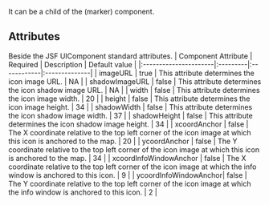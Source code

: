 It can be a child of the (marker) component.

## Attributes ##
Beside the JSF UIComponent standard attributes.
| Component Attribute   | Required | Description | Default value |
|:----------------------|:---------|:------------|:--------------|
| imageURL              | true     | This attribute determines the icon image URL. | NA            |
| shadowImageURL        | false    | This attribute determines the icon shadow image URL. | NA            |
| width                 | false    | This attribute determines the icon image width. | 20            |
| height                | false    | This attribute determines the icon image height. | 34            |
| shadowWidth           | false    | This attribute determines the icon shadow image width. | 37            |
| shadowHeight          | false    | This attribute determines the icon shadow image height. | 34            |
| xcoordAnchor          | false    | The X coordinate relative to the top left corner of the icon image at which this icon is anchored to the map. | 20            |
| ycoordAnchor          | false    | The Y coordinate relative to the top left corner of the icon image at which this icon is anchored to the map. | 34            |
| xcoordInfoWindowAnchor | false    | The X coordinate relative to the top left corner of the icon image at which the info window is anchored to this icon. | 9             |
| ycoordInfoWindowAnchor| false    | The Y coordinate relative to the top left corner of the icon image at which the info window is anchored to this icon. | 2             |